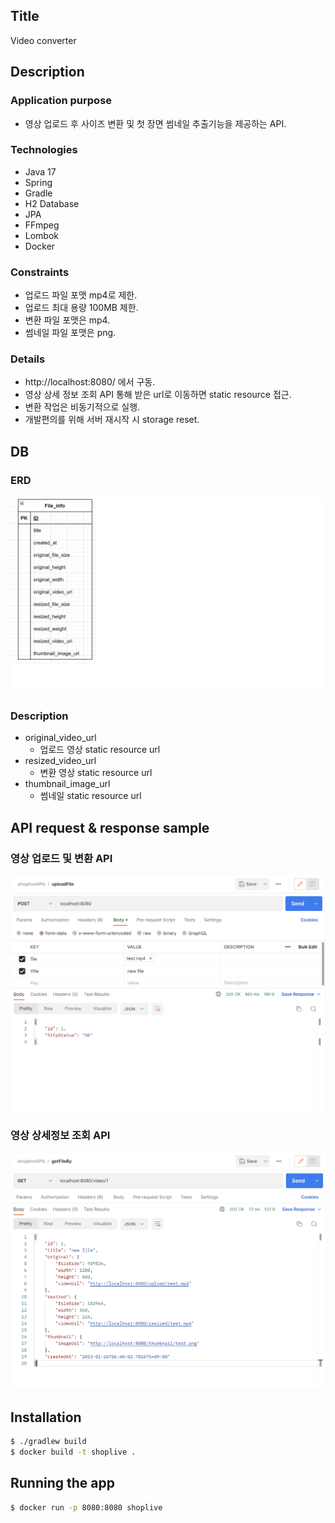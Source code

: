 ## Title

Video converter

## Description

### Application purpose

* 영상 업로드 후 사이즈 변환 및 첫 장면 썸네일 추출기능을 제공하는 API. 

### Technologies
* Java 17
* Spring
* Gradle
* H2 Database
* JPA
* FFmpeg
* Lombok
* Docker

### Constraints
* 업로드 파일 포맷 mp4로 제한.
* 업로드 최대 용량 100MB 제한.
* 변환 파일 포맷은 mp4. 
* 썸네일 파일 포맷은 png.

### Details
* http://localhost:8080/ 에서 구동.
* 영상 상세 정보 조회 API 통해 받은 url로 이동하면 static resource 접근.
* 변환 작업은 비동기적으로 실행.
* 개발편의를 위해 서버 재시작 시 storage reset.

## DB
### ERD
![alt text](./img/shoplive_db_schema.png)

### Description
* original_video_url
  * 업로드 영상 static resource url
* resized_video_url
  * 변환 영상 static resource url 
* thumbnail_image_url
  * 썸네일 static resource url

## API request & response sample
### 영상 업로드 및 변환 API
![alt text](./img/uploadFile.png)
### 영상 상세정보 조회 API
![alt text](./img/getFileBy.png)
## Installation

```bash
$ ./gradlew build
$ docker build -t shoplive .
```

## Running the app

```bash
$ docker run -p 8080:8080 shoplive 
```
